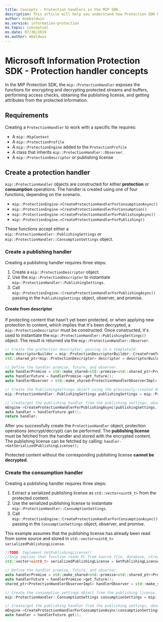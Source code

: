 ```yaml
---
title: Concepts - Protection handlers in the MIP SDK.
description: This article will help you understand how Protection SDK handlers are created and used for calling operations.
author: msmbaldwin
ms.service: information-protection
ms.topic: conceptual
ms.date: 07/30/2019
ms.author: mbaldwin
---
```

# Microsoft Information Protection SDK - Protection handler concepts

In the MIP Protection SDK, the `mip::ProtectionHandler` exposes the functions for encrypting and decrypting protected streams and buffers, performing access checks, obtaining the publishing license, and getting attributes from the protected information.

## Requirements

Creating a `ProtectionHandler` to work with a specific file requires:

- A `mip::MipContext`
- A `mip::ProtectionProfile`
- A `mip::ProtectionEngine` added to the `ProtectionProfile`
- A class that inherits `mip::ProtectionHandler::Observer`.
- A `mip::ProtectionDescriptor` or publishing license

## Create a protection handler

`mip::ProtectionHandler` objects are constructed for either **protection** or **consumption** operations. The handler is created using one of four functions, depending on the scenario.

- `mip::ProtectionEngine->CreateProtectionHandlerForConsumptionAsync()`
- `mip::ProtectionEngine->CreateProtectionHandlerForConsumption()`
- `mip::ProtectionEngine->CreateProtectionHandlerForPublishingAsync()`
- `mip::ProtectionEngine->CreateProtectionHandlerForPublishing()`

These functions accept either a `mip::ProtectionHandler::PublishingSettings` or `mip::ProtectionHandler::ConsumptionSettings` object.

### Create a publishing handler

Creating a publishing handler requires three steps:

 1) Create a `mip::ProtectionDescriptor` object.
 2) Use the `mip::ProtectionDescriptor` to instantiate `mip::ProtectionHandler::PublishingSettings`.
 3) Call `mip::ProtectionEngine::CreateProtectionHandlerForPublishingAsync()` passing in the `PublishingSettings` object, observer, and promise.

#### Create from descriptor

If protecting content that hasn't yet been protected, or when applying new protection to content, which implies that it's been decrypted, a `mip::ProtectionDescriptor` must be constructed. Once constructed, it's used to instantiate the `mip::ProtectionHandler::PublishingSettings()` object.  The result is returned via the `mip::ProtectionHandler::Observer`.

```cpp
// Create the protection descriptor, passing in a templateId. 
auto descriptorBuilder = mip::ProtectionDescriptorBuilder::CreateFromTemplate(protectionOptions.templateId);
std::shared_ptr<mip::ProtectionDescriptor> descriptor = descriptorBuilder->Build();

// Define the handler promise, future, and observer.
auto handlerPromise = std::make_shared<std::promise<std::shared_ptr<ProtectionHandler>>>();
auto handlerFuture = handlerPromise->get_future();
auto handlerObserver = std::make_shared<ProtectionHandlerObserverImpl>();

// Create the PublishingSettings object using the previously-created descriptor as input.
mip::ProtectionHandler::PublishingSettings publishingSettings = mip::ProtectionHandler::PublishingSettings(descriptor);

// Create/get the publishing handler from the publishing settings, observer, and promise.
mEngine->CreateProtectionHandlerForPublishingAsync(publishingSettings, handlerObserver, handlerPromise);
auto handler = handlerFuture.get();
return handler;
```

After you successfully create the `ProtectionHandler` object, protection operations (encrypt/decrypt) can be performed. The **publishing license** must be fetched from the handler and stored with the encrypted content. The publishing license can be fetched by calling: `handler->GetSerializedPublishingLicense();`

Protected content without the corresponding publishing license **cannot be decrypted**.

### Create the consumption handler

Creating a publishing handler requires three steps:

 1) Extract a serialized publishing license as `std::vector<uint8_t>` from the protected content.
 2) Use the serialized publishing license to instantiate `mip::ProtectionHandler::ConsumptionSettings`.
 3) Call `mip::ProtectionEngine::CreateProtectionHandlerForConsumptionAsync()` passing in the `ConsumptionSettings` object, observer, and promise.

This example assumes that the publishing license has already been read from some source and stored in `std::vector<uint8_t> serializedPublishingLicense`.

```cpp
//TODO: Implement GetPublishingLicense()
//Snip implies that function reads PL from source file, database, stream, etc.
std::vector<uint8_t> serializedPublishingLicense = GetPublishingLicense(filePath);

// Define the handler promise, future, and observer.
auto handlerPromise = std::make_shared<std::promise<std::shared_ptr<ProtectionHandler>>>();
auto handlerFuture = handlerPromise->get_future();
shared_ptr<ProtectionHandlerObserverImpl> handlerObserver = std::make_shared<ProtectionHandlerObserverImpl>();

// Create the consumption settings object from the publishing license.
mip::ProtectionHandler::ConsumptionSettings consumptionSettings = mip::ProtectionHandler::ConsumptionSettings(serializedPublishingLicense);

// Create/get the publishing handler from the publishing settings, observer, and promise.
mEngine->CreateProtectionHandlerForConsumptionAsync(consumptionSettings, handlerObserver, handlerPromise);
auto handler = handlerFuture.get();
```